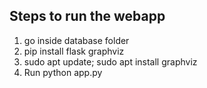 ## Steps to run the webapp
1. go inside database folder
2. pip install flask graphviz
3. sudo apt update; sudo apt install graphviz
4. Run python app.py 
